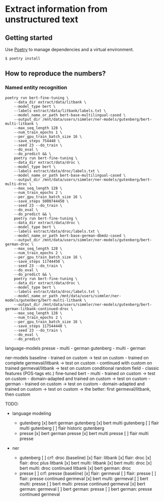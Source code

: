 # Extract information from unstructured text

## Getting started

Use [Poetry](https://python-poetry.org/) to manage dependencies and a virtual environment.


```
$ poetry install
```

## How to reproduce the numbers?

### Named entity recognition






```
poetry run bert-fine-tuning \
    --data_dir extract/data/litbank \
    --model_type bert \
    --labels extract/data/litbank/labels.txt \
    --model_name_or_path bert-base-multilingual-cased \
    --output_dir /mnt/data/users/simmler/ner-models/gutenberg/bert-multi-litbank \
    --max_seq_length 128 \
    --num_train_epochs 1 \
    --per_gpu_train_batch_size 16 \
    --save_steps 754440 \
    --seed 23 --do_train \
    --do_eval \
    --do_predict && \
    poetry run bert-fine-tuning \
    --data_dir extract/data/droc \
    --model_type bert \
    --labels extract/data/droc/labels.txt \
    --model_name_or_path bert-base-multilingual-cased \
    --output_dir /mnt/data/users/simmler/ner-models/gutenberg/bert-multi-droc \
    --max_seq_length 128 \
    --num_train_epochs 2 \
    --per_gpu_train_batch_size 16 \
    --save_steps 5000744450 \
    --seed 23 --do_train \
    --do_eval \
    --do_predict && \
    poetry run bert-fine-tuning \
    --data_dir extract/data/droc \
    --model_type bert \
    --labels extract/data/droc/labels.txt \
    --model_name_or_path bert-base-german-dbmdz-cased \
    --output_dir /mnt/data/users/simmler/ner-models/gutenberg/bert-german-droc \
    --max_seq_length 128 \
    --num_train_epochs 2 \
    --per_gpu_train_batch_size 16 \
    --save_steps 11744450 \
    --seed 23 --do_train \
    --do_eval \
    --do_predict && \
    poetry run bert-fine-tuning \
    --data_dir extract/data/droc \
    --model_type bert \
    --labels extract/data/droc/labels.txt \
    --model_name_or_path /mnt/data/users/simmler/ner-models/gutenberg/bert-multi-litbank \
    --output_dir /mnt/data/users/simmler/ner-models/gutenberg/bert-german-litbank-continued-droc \
    --max_seq_length 128 \
    --num_train_epochs 2 \
    --per_gpu_train_batch_size 16 \
    --save_steps 117544440 \
    --seed 23 --do_train \
    --do_eval \
    --do_predict
```



language-models
    presse
        - multi
        - german
    gutenberg
        - multi
        - german

ner-models
    baseline
        - trained on custom -> test on custom
        - trained on complete germeval/litbank -> test on custom
        - continued with custom on trained germeval/litbank -> test on custom
    conditional random field
        - classic features (POS-tags etc.)
    fine-tuned bert
        - multi
            - trained on custom -> test on custom
            - domain-adapted and trained on custom -> test on custom
        - german
            - trained on custom -> test on custom
            - domain-adapted and trained on custom -> test on custom
                -> the better: first germeval/litbank, then custom


TODO:
- language modeling
    - gutenberg
        [x] bert german gutenberg
        [x] bert multi gutenberg
        [ ] flair multi gutenberg
        [ ] flair historic gutenberg
    - presse
        [x] bert german presse
        [x] bert multi presse
        [ ] flair multi presse

- ner
    - gutenberg
        [ ] crf: droc (baseline)
        [x] flair: litbank
        [x] flair: droc
        [x] flair: droc plus litbank
        [x] bert multi: litbank
        [x] bert multi: droc
        [x] bert multi: droc continued litbank
        [x] bert german: droc
    - presse
        [ ] crf: presse (baseline)
        [x] flair: germeval
        [ ] flair: presse
        [ ] flair: presse continued germeval
        [x] bert multi: germeval
        [ ] bert multi: presse
        [ ] bert multi: presse continued germeval
        [x] bert german: germeval
        [ ] bert german: presse
        [ ] bert german: presse continued germeval
